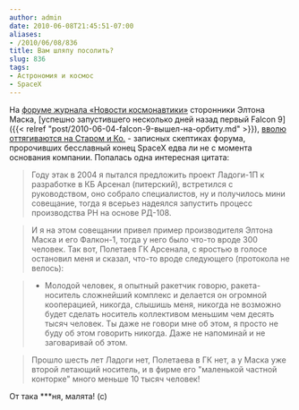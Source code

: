 ```yaml
---
author: admin
date: 2010-06-08T21:45:51-07:00
aliases:
- /2010/06/08/836
title: Вам шляпу посолить?
slug: 836
tags:
- Астрономия и космос
- SpaceX
---
```


На [форуме журнала «Новости космонавтики»](http://www.novosti-kosmonavtiki.ru/phpBB2/) сторонники Элтона Маска, [успешно запустившего несколько дней назад первый Falcon 9]({{< relref "post/2010-06-04-falcon-9-вышел-на-орбиту.md" >}}), [вволю оттягиваются на Старом и Ко.](http://www.novosti-kosmonavtiki.ru/phpBB2/viewtopic.php?t=2123&postdays=0&postorder=asc&start=3375) - записных скептиках форума, пророчивших бесславный конец SpaceX едва ли не с момента основания компании. Попалась одна интересная цитата:

> Году этак в 2004 я пытался предложить проект Ладоги-1П к разработке в КБ Арсенал (питерский), встретился с руководством, оно собрало специалистов, ну и получилось мини совещание, тогда я всерьез надеялся запустить процесс производства РН на основе РД-108. 

> И я на этом совещании привел пример производителя Элтона Маска и его Фалкон-1, тогда у него было что-то вроде 300 человек. Так вот, Полетаев ГК Арсенала, с яростью в голосе остановил меня и сказал, что-то вроде следующего (протокола не велось):

> - Молодой человек, я опытный ракетчик говорю, ракета-носитель сложнейший комплекс и делается он огромной кооперацией, никогда, слышишь меня, никогда не возможно будет сделать носитель коллективом меньшим чем десять тысяч человек. Ты даже не говори мне об этом, я просто не буду об этом говорить никогда. Даже не напоминай и не заговаривай об этом. 

> Прошло шесть лет Ладоги нет, Полетаева в ГК нет, а у Маска уже второй летающий носитель, и в фирме его "маленькой частной конторке" много меньше 10 тысяч человек!

От така ***ня, малята! (с)
